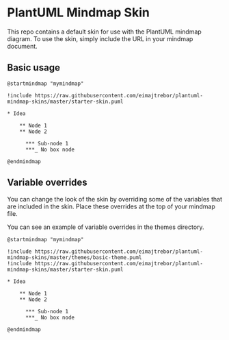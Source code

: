 # PlantUML Mindmap Skin

This repo contains a default skin for use with the PlantUML mindmap diagram. To use the skin, simply include the URL in your mindmap document.

## Basic usage

```plantuml
@startmindmap "mymindmap"

!include https://raw.githubusercontent.com/eimajtrebor/plantuml-mindmap-skins/master/starter-skin.puml

* Idea

    ** Node 1
    ** Node 2
    
      *** Sub-node 1
      ***_ No box node

@endmindmap
```

## Variable overrides

You can change the look of the skin by overriding some of the variables that are included in the skin. Place these overrides at the top of your mindmap file.

You can see an example of variable overrides in the themes directory.

```plantuml
@startmindmap "mymindmap"

!include https://raw.githubusercontent.com/eimajtrebor/plantuml-mindmap-skins/master/themes/basic-theme.puml
!include https://raw.githubusercontent.com/eimajtrebor/plantuml-mindmap-skins/master/starter-skin.puml

* Idea

    ** Node 1
    ** Node 2
    
      *** Sub-node 1
      ***_ No box node

@endmindmap

```
